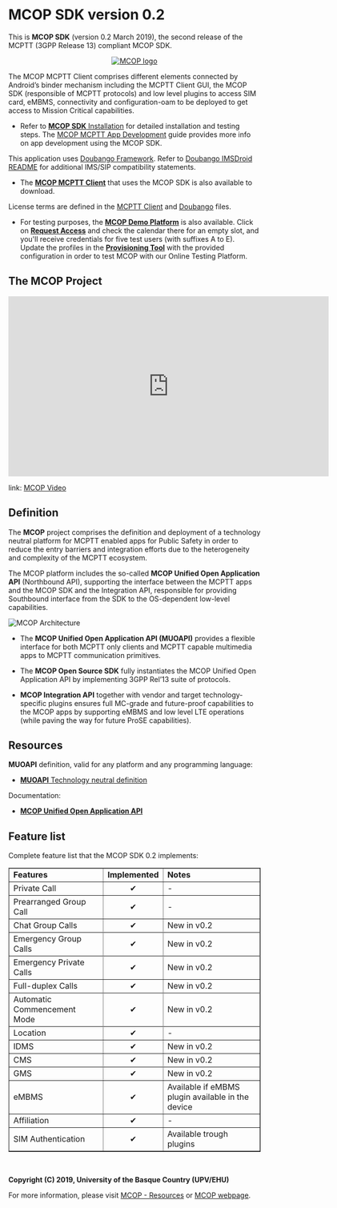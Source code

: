 # MCOP SDK version 0.2This is **MCOP SDK** (version 0.2 March 2019), the second release of the MCPTT (3GPP Release 13) compliant MCOP SDK.

<p align="center"><a href="https://mcopenplatform.org" target="_blank" rel="noopener noreferrer"><img src="https://demo.mcopenplatform.org/gitlist/mcop/MCOP-SDK.git/raw/master/images/logoMCOP_MD_w400px.png" alt="MCOP logo"></a></p>

The MCOP MCPTT Client comprises different elements connected by Android’s binder mechanism including the MCPTT Client GUI, the MCOP SDK (responsible of MCPTT protocols) and low level plugins to access SIM card, eMBMS, connectivity and configuration-oam to be deployed to get access to Mission Critical capabilities.

* Refer to [**MCOP SDK** Installation](https://demo.mcopenplatform.org/gitlist/mcop/MCOP-SDK.git/blob/master/docs/MCOP_SDK_Installation.md) for detailed installation and testing steps. The [MCOP MCPTT App Development](https://demo.mcopenplatform.org/gitlist/mcop/MCOP-SDK.git/blob/master/docs/MCOP_App_developing_steps.md) guide provides more info on app development using the MCOP SDK.This application uses [Doubango Framework](https://www.doubango.org/).Refer to [Doubango IMSDroid README](https://demo.mcopenplatform.org/gitlist/mcop/MCOP-SDK.git/blob/master/docs/imsdroid_README.md) for additional IMS/SIP compatibility statements.

* The [**MCOP MCPTT Client**](https://demo.mcopenplatform.org/gitlist/mcop/MCOP-MCPTT-Client.git/blob/master/README.md) that uses the MCOP SDK is also available to download.

License terms are defined in the [MCPTT Client](https://demo.mcopenplatform.org/gitlist/mcop/MCOP-SDK.git/blob/master/docs/Licensing.md) and [Doubango](https://demo.mcopenplatform.org/gitlist/mcop/MCOP-SDK.git/blob/master/docs/Licensing_Doubango.md) files. * For testing purposes, the [**MCOP Demo Platform**](https://demo.mcopenplatform.org/) is also available. Click on [**Request Access**](https://demo.mcopenplatform.org/reserve) and check the calendar there for an empty slot, and you'll receive credentials for five test users (with suffixes A to E). Update the profiles in the [**Provisioning Tool**](https://demo.mcopenplatform.org/gitlist/mcop/MCOP-SDK.git/blob/master/docs/ProvisioningTool.md) with the provided configuration in order to test MCOP with our Online Testing Platform.


## The MCOP Project

<iframe src="https://player.vimeo.com/video/269823996?title=0" width="640" height="360" frameborder="0" webkitallowfullscreen mozallowfullscreen allowfullscreen></iframe><p>link: <a href="https://vimeo.com/269823996">MCOP Video</a></p>

## DefinitionThe **MCOP** project comprises the definition and deployment of a technology neutral platform for MCPTT enabled apps for Public Safety in order to reduce the entry barriers and integration efforts due to the heterogeneity and complexity of the MCPTT ecosystem.The MCOP platform includes the so-called **MCOP Unified Open Application API** (Northbound API), supporting the interface between the MCPTT apps and the MCOP SDK and the Integration API, responsible for providing Southbound interface from the SDK to the OS-dependent low-level capabilities.![MCOP Architecture](https://demo.mcopenplatform.org/gitlist/mcop/MCOP-SDK.git/raw/master/images/MCOParchitecture.png)* The **MCOP Unified Open Application API (MUOAPI)** provides a flexible interface for both MCPTT only clients and MCPTT capable multimedia apps to MCPTT communication primitives.* The **MCOP Open Source SDK** fully instantiates the MCOP Unified Open Application API by implementing 3GPP Rel’13 suite of protocols.* **MCOP Integration API** together with vendor and target technology-specific plugins ensures full MC-grade and future-proof capabilities to the MCOP apps by supporting eMBMS and low level LTE operations (while paving the way for future ProSE capabilities).

## Resources

**MUOAPI** definition, valid for any platform and any programming language:

* [**MUOAPI** Technology neutral definition](https://www.mcopenplatform.org/resources/MUOAPI_definition/)

Documentation:

* [**MCOP Unified Open Application API**](https://www.mcopenplatform.org/resources/MUOAPI/)## Feature listComplete feature list that the MCOP SDK 0.2 implements:

<table border='1' cellspacing='0' cellpadding='7'>
<blockquote><tr>
<blockquote><td><b>Features</b></td>
<td><b>Implemented</b></td>
<td><b>Notes</b></td>
</blockquote></tr>
<tr>
<blockquote><td>Private Call</td>
<td align="center"> ✔ </td>
<td> - </td>
</blockquote></tr>
<tr>
<blockquote><td>Prearranged Group Call</td>
<td align="center"> ✔ </td>
<td> - </td>
</blockquote></tr>
<tr>
<blockquote><td>Chat Group Calls</td>
<td align="center"> ✔ </td>
<td> New in v0.2 </td>
</blockquote></tr>
<tr>
<tr>
<blockquote><td>Emergency Group Calls</td>
<td align="center"> ✔ </td>
<td> New in v0.2 </td>
</blockquote></tr>
<tr>
<tr>
<blockquote><td>Emergency Private Calls</td>
<td align="center"> ✔ </td>
<td> New in v0.2 </td>
</blockquote></tr>
<tr>
<blockquote><td>Full-duplex Calls</td>
<td align="center"> ✔ </td>
<td> New in v0.2 </td>
</blockquote></tr>
<tr>
<tr>
<blockquote><td>Automatic Commencement Mode</td>
<td align="center"> ✔ </td>
<td> New in v0.2 </td>
</blockquote></tr>
<tr>
<tr>
<blockquote><td>Location</td>
<td align="center"> ✔ </td>
<td> - </td>
</blockquote></tr>
<tr>
<blockquote><td>IDMS</td>
<td align="center"> ✔ </td>
<td> New in v0.2 </td>
</blockquote></tr>
<tr>
<blockquote><td>CMS</td>
<td align="center"> ✔ </td>
<td> New in v0.2 </td>
</blockquote></tr>
<tr>
<tr>
<blockquote><td>GMS</td>
<td align="center"> ✔ </td>
<td> New in v0.2 </td>
</blockquote></tr>
<tr>
<blockquote><td>eMBMS</td>
<td align="center"> ✔ </td>
<td> Available if eMBMS plugin available in the device </td>
</blockquote></tr>
<tr>
<blockquote><td>Affiliation</td>
<td align="center"> ✔ </td>
<td> - </td>
</blockquote></tr>
<tr>
<blockquote><td>SIM Authentication</td>
<td align="center"> ✔ </td>
<td> Available trough plugins </td>
</blockquote></tr>
</blockquote><blockquote></table>
</br>


**Copyright (C) 2019, University of the Basque Country (UPV/EHU)**For more information, please visit [MCOP - Resources](https://www.mcopenplatform.org/mcop_resources/) or [MCOP webpage](https://www.mcopenplatform.org).
